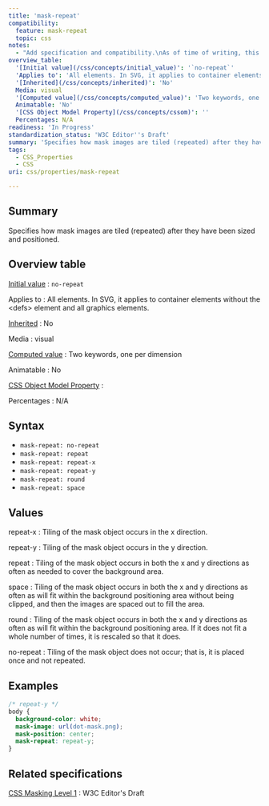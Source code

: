 ```yaml
---
title: 'mask-repeat'
compatibility:
  feature: mask-repeat
  topic: css
notes:
  - "Add specification and compatibility.\nAs of time of writing, this property is not yet implemented in most browsers."
overview_table:
  '[Initial value](/css/concepts/initial_value)': '`no-repeat`'
  'Applies to': 'All elements. In SVG, it applies to container elements without the \<defs\> element and all graphics elements.'
  '[Inherited](/css/concepts/inherited)': 'No'
  Media: visual
  '[Computed value](/css/concepts/computed_value)': 'Two keywords, one per dimension'
  Animatable: 'No'
  '[CSS Object Model Property](/css/concepts/cssom)': ''
  Percentages: N/A
readiness: 'In Progress'
standardization_status: 'W3C Editor''s Draft'
summary: 'Specifies how mask images are tiled (repeated) after they have been sized and positioned.'
tags:
  - CSS_Properties
  - CSS
uri: css/properties/mask-repeat

---
```

## Summary

Specifies how mask images are tiled (repeated) after they have been sized and positioned.

## Overview table

[Initial value](/css/concepts/initial_value)
:   `no-repeat`

Applies to
:   All elements. In SVG, it applies to container elements without the \<defs\> element and all graphics elements.

[Inherited](/css/concepts/inherited)
:   No

Media
:   visual

[Computed value](/css/concepts/computed_value)
:   Two keywords, one per dimension

Animatable
:   No

[CSS Object Model Property](/css/concepts/cssom)
:

Percentages
:   N/A

## Syntax

-   `mask-repeat: no-repeat`
-   `mask-repeat: repeat`
-   `mask-repeat: repeat-x`
-   `mask-repeat: repeat-y`
-   `mask-repeat: round`
-   `mask-repeat: space`

## Values

repeat-x
:   Tiling of the mask object occurs in the x direction.

repeat-y
:   Tiling of the mask object occurs in the y direction.

repeat
:   Tiling of the mask object occurs in both the x and y directions as often as needed to cover the background area.

space
:   Tiling of the mask object occurs in both the x and y directions as often as will fit within the background positioning area without being clipped, and then the images are spaced out to fill the area.

round
:   Tiling of the mask object occurs in both the x and y directions as often as will fit within the background positioning area. If it does not fit a whole number of times, it is rescaled so that it does.

no-repeat
:   Tiling of the mask object does not occur; that is, it is placed once and not repeated.

## Examples

``` css
/* repeat-y */
body {
  background-color: white;
  mask-image: url(dot-mask.png);
  mask-position: center;
  mask-repeat: repeat-y;
}
```

## Related specifications

[CSS Masking Level 1](https://dvcs.w3.org/hg/FXTF/raw-file/default/masking/index.html)
:   W3C Editor's Draft
